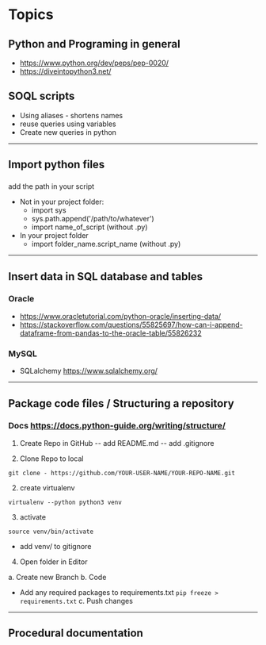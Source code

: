 # Topics 

## Python and Programing in general
- https://www.python.org/dev/peps/pep-0020/
- https://diveintopython3.net/

## SOQL scripts
- Using aliases - shortens names
- reuse queries using variables
- Create new queries in python
---

## Import python files 
### 
add the path in your script
- Not in your project folder:
  - import sys
  - sys.path.append('/path/to/whatever')
  - import name_of_script (without .py)
- In your project folder
  - import folder_name.script_name (without .py)
---
## Insert data in SQL database and tables
### Oracle 
- https://www.oracletutorial.com/python-oracle/inserting-data/
- https://stackoverflow.com/questions/55825697/how-can-i-append-dataframe-from-pandas-to-the-oracle-table/55826232
### MySQL
- SQLalchemy https://www.sqlalchemy.org/


---
## Package code files / Structuring a repository
### Docs https://docs.python-guide.org/writing/structure/
1. Create Repo in GitHub
-- add README.md
-- add .gitignore

1. Clone Repo to local

```git clone - https://github.com/YOUR-USER-NAME/YOUR-REPO-NAME.git```

2. create virtualenv 

```virtualenv --python python3 venv```

3. activate

```source venv/bin/activate```
- add venv/ to gitignore

4. Open folder in Editor

a. Create new Branch
b. Code
- Add any required packages to requirements.txt
```pip freeze > requirements.txt```
c. Push changes

---
## Procedural documentation